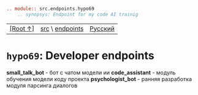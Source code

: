 ```rst
.. module:: src.endpoints.hypo69
	.. synopsys: Endpoint for my code AI trainig 
```
<TABLE >
<TR>
<TD>
<A HREF = 'https://github.com/hypo69/hypotez/blob/master/readme.ru.md'>[Root ↑]</A>
</TD>
<TD>
<A HREF = 'https://github.com/hypo69/hypotez/blob/master/src/README.MD'>src</A> \ 
<A HREF = 'https://github.com/hypo69/hypotez/blob/master/src/endpoints/README.MD'>endpoints</A>
</TD>
<TD>
<A HREF = 'https://github.com/hypo69/hypotez/blob/master/src/endpoints/hypo69/readme.ru.md'>Русский</A>
</TD>
</TR>
</TABLE>

`hypo69`: Developer endpoints
==============================================

**small_talk_bot** - бот с чатом модели ии
**code_assistant** - модуль обучения модели коду проекта
**psychologist_bot** - ранняя разработка модуля парсинга диалогов